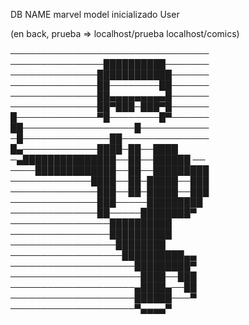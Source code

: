 DB NAME marvel
model inicializado User


(en back, prueba =>
localhost/prueba
localhost/comics)

────────────────────────────────
───────────────██████████───────
──────────────████████████──────
──────────────██────────██──────
──────────────██▄▄▄▄▄▄▄▄▄█──────
──────────────██▀███─███▀█──────
█─────────────▀█────────█▀──────
██──────────────────█───────────
─█──────────────██──────────────
█▄────────────████─██──████
─▄███████████████──██──██████ ──
────█████████████──██──█████████
─────────────████──██─█████──███
──────────────███──██─█████──███
──────────────███─────█████████
──────────────██─────████████▀
────────────────██████████
────────────────██████████
─────────────────████████
──────────────────██████████▄▄
────────────────────█████████▀
─────────────────────████──███
────────────────────▄████▄──██
────────────────────██████───▀
────────────────────▀▄▄▄▄▀

